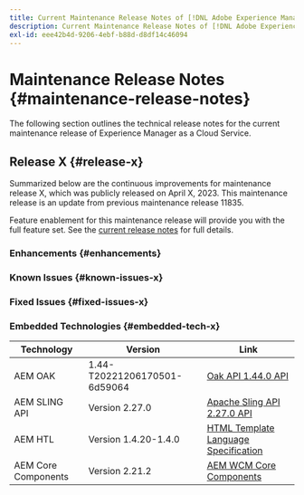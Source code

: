```yaml
---
title: Current Maintenance Release Notes of [!DNL Adobe Experience Manager] as a Cloud Service.
description: Current Maintenance Release Notes of [!DNL Adobe Experience Manager] as a Cloud Service.
exl-id: eee42b4d-9206-4ebf-b88d-d8df14c46094
---
```

# Maintenance Release Notes {#maintenance-release-notes}

The following section outlines the technical release notes for the current maintenance release of Experience Manager as a Cloud Service.

## Release X {#release-x}
 
Summarized below are the continuous improvements for maintenance release X, which was publicly released on April X, 2023. This maintenance release is an update from previous maintenance release 11835.

Feature enablement for this maintenance release will provide you with the full feature set. See the [current release notes](/help/release-notes/release-notes-cloud/release-notes-current.md) for full details.

### Enhancements {#enhancements}

### Known Issues {#known-issues-x}

### Fixed Issues {#fixed-issues-x}

### Embedded Technologies {#embedded-tech-x}

|Technology|Version|Link|
|---|---|---|
|AEM OAK |1.44-T20221206170501-6d59064 |[Oak API 1.44.0 API](https://www.javadoc.io/doc/org.apache.jackrabbit/oak-api/1.44.0/index.html)| 
|AEM SLING API |Version 2.27.0 |[Apache Sling API 2.27.0 API](https://www.javadoc.io/doc/org.apache.sling/org.apache.sling.api/latest/index.html)|
|AEM HTL|Version 1.4.20-1.4.0 |[HTML Template Language Specification](https://github.com/adobe/htl-spec)|
|AEM Core Components|Version 2.21.2|[AEM WCM Core Components](https://github.com/adobe/aem-core-wcm-components)|
